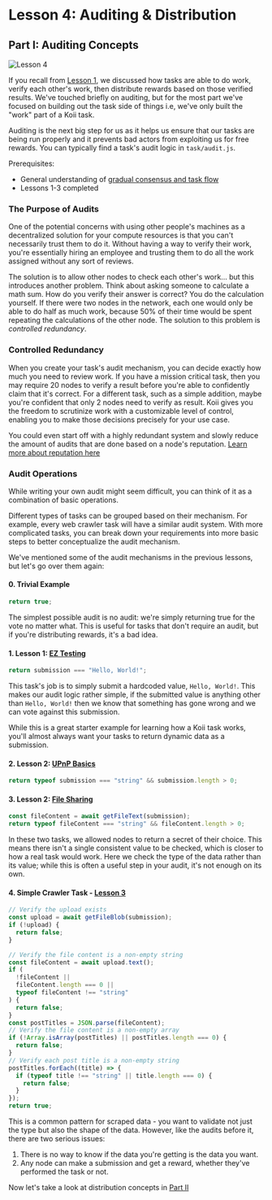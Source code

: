 # Lesson 4: Auditing & Distribution

## Part I: Auditing Concepts

![Lesson 4](https://github.com/koii-network/ezsandbox/assets/66934242/dce7f56b-02e9-4e75-8fef-1e4b8ecf0f95)

If you recall from [Lesson 1](../Lesson%201/PartIII.md), we discussed how tasks are able to do work, verify each other's work, then distribute rewards based on those verified results. We've touched briefly on auditing, but for the most part we've focused on building out the task side of things i.e, we've only built the "work" part of a Koii task.

Auditing is the next big step for us as it helps us ensure that our tasks are being run properly and it prevents bad actors from exploiting us for free rewards. You can typically find a task's audit logic in `task/audit.js`.

Prerequisites:

- General understanding of [gradual consensus and task flow](https://docs.koii.network/concepts/what-are-tasks/what-are-tasks/gradual-consensus)
- Lessons 1-3 completed

### The Purpose of Audits

One of the potential concerns with using other people's machines as a decentralized solution for your compute resources is that you can't necessarily trust them to do it. Without having a way to verify their work, you're essentially hiring an employee and trusting them to do all the work assigned without any sort of reviews.

The solution is to allow other nodes to check each other's work... but this introduces another problem. Think about asking someone to calculate a math sum. How do you verify their answer is correct? You do the calculation yourself. If there were two nodes in the network, each one would only be able to do half as much work, because 50% of their time would be spent repeating the calculations of the other node. The solution to this problem is _controlled redundancy_.

### Controlled Redundancy

When you create your task's audit mechanism, you can decide exactly how much you need to review work. If you have a mission critical task, then you may require 20 nodes to verify a result before you're able to confidently claim that it's correct. For a different task, such as a simple addition, maybe you're confident that only 2 nodes need to verify as result. Koii gives you the freedom to scrutinize work with a customizable level of control, enabling you to make those decisions precisely for your use case.

You could even start off with a highly redundant system and slowly reduce the amount of audits that are done based on a node's reputation. [Learn more about reputation here](https://docs.koii.network/concepts/what-are-tasks/designing-tasks/using-reputation#definition-of-carp)

### Audit Operations

While writing your own audit might seem difficult, you can think of it as a combination of basic operations.

Different types of tasks can be grouped based on their mechanism. For example, every web crawler task will have a similar audit system. With more complicated tasks, you can break down your requirements into more basic steps to better conceptualize the audit mechanism.

We've mentioned some of the audit mechanisms in the previous lessons, but let's go over them again:

#### 0. Trivial Example

```javascript
return true;
```

The simplest possible audit is no audit: we're simply returning true for the vote no matter what. This is useful for tasks that don't require an audit, but if you're distributing rewards, it's a bad idea.

#### 1. Lesson 1: [EZ Testing](../Lesson%201/ez-testing-task/3-audit.js)

```javascript
return submission === "Hello, World!";
```

This task's job is to simply submit a hardcoded value, `Hello, World!`. This makes our audit logic rather simple, if the submitted value is anything other than `Hello, World!` then we know that something has gone wrong and we can vote against this submission.

While this is a great starter example for learning how a Koii task works, you'll almost always want your tasks to return dynamic data as a submission.

#### 2. Lesson 2: [UPnP Basics](../Lesson%202/upnp-basics/src/task/3-audit.js)

```javascript
return typeof submission === "string" && submission.length > 0;
```

#### 3. Lesson 2: [File Sharing](../Lesson%202/file-sharing/task/3-audit.js)

```javascript
const fileContent = await getFileText(submission);
return typeof fileContent === "string" && fileContent.length > 0;
```

In these two tasks, we allowed nodes to return a secret of their choice. This means there isn't a single consistent value to be checked, which is closer to how a real task would work. Here we check the type of the data rather than its value; while this is often a useful step in your audit, it's not enough on its own.

#### 4. Simple Crawler Task - [Lesson 3](../Lesson%203/simple-crawler/task/3-audit.js)

```javascript
// Verify the upload exists
const upload = await getFileBlob(submission);
if (!upload) {
  return false;
}

// Verify the file content is a non-empty string
const fileContent = await upload.text();
if (
  !fileContent ||
  fileContent.length === 0 ||
  typeof fileContent !== "string"
) {
  return false;
}
const postTitles = JSON.parse(fileContent);
// Verify the file content is a non-empty array
if (!Array.isArray(postTitles) || postTitles.length === 0) {
  return false;
}
// Verify each post title is a non-empty string
postTitles.forEach((title) => {
  if (typeof title !== "string" || title.length === 0) {
    return false;
  }
});
return true;
```

This is a common pattern for scraped data - you want to validate not just the type but also the shape of the data. However, like the audits before it, there are two serious issues:

1. There is no way to know if the data you're getting is the data you want.
2. Any node can make a submission and get a reward, whether they've performed the task or not.

<!-- Let's see how we could make our audits better in [Part II](./PartII.md) -->

Now let's take a look at distribution concepts in [Part II](./PartII.md)
